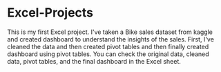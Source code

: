 # Excel-Projects
This is my first Excel project.
I've taken a Bike sales dataset from kaggle and created dashboard to understand the insights of the sales.
First, I've cleaned the data and then created pivot tables and then finally created dashboard using pivot tables.
You can check the original data, cleaned data, pivot tables, and the final dashboard in the Excel sheet.
